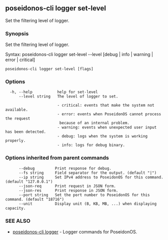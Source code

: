 ## poseidonos-cli logger set-level

Set the filtering level of logger.

### Synopsis


Set the filtering level of logger.

Syntax:
	poseidonos-cli logger set-level --level [debug | info | warning | error | critical]
          

```
poseidonos-cli logger set-level [flags]
```

### Options

```
  -h, --help           help for set-level
      --level string   The level of logger to set.
                       	
                       - critical: events that make the system not available.
                       - error: events when PoseidonOS cannot process the request
                       	because of an internal problem. 
                       - warning: events when unexpected user input has been detected. 
                       - debug: logs when the system is working properly.
                       - info: logs for debug binary.
```

### Options inherited from parent commands

```
      --debug         Print response for debug.
      --fs string     Field separator for the output. (default "|")
      --ip string     Set IPv4 address to PoseidonOS for this command. (default "127.0.0.1")
      --json-req      Print request in JSON form.
      --json-res      Print response in JSON form.
      --port string   Set the port number to PoseidonOS for this command. (default "18716")
      --unit          Display unit (B, KB, MB, ...) when displaying capacity.
```

### SEE ALSO

* [poseidonos-cli logger](poseidonos-cli_logger.md)	 - Logger commands for PoseidonOS.


